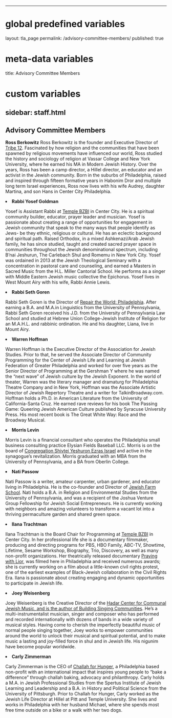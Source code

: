  ---
# global predefined variables
layout: tla_page
permalink: /advisory-committee-members/
published: true
# meta-data variables
title: Advisory Committee Members
# custom variables
sidebar: staff.html
---
## Advisory Committee Members

**Ross Berkowitz**
Ross Berkowitz is the founder and Executive Director of <a href="http://www.tribe12.org/">Tribe 12</a>. Fascinated by how religion and the communities that have been spawned by religious movements have influenced our world, Ross studied the history and sociology of religion at Vassar College and New York University, where he earned his MA in Modern Jewish History. Over the years, Ross has been a camp director, a Hillel director, an educator and an activist in the Jewish community. Born in the suburbs of Philadelphia, raised and inspired through fifteen formative years in Habonim Dror and multiple long term Israel experiences, Ross now lives with his wife Audrey, daughter Martina, and son Hans in Center City Philadelphia.</p></li>
        <li><strong>Rabbi Yosef Goldman</strong><p> Yosef is Assistant Rabbi at <a href="http://www.bzbi.org/">Temple BZBI</a> in Center City. He is a spiritual community builder, educator, prayer leader and musician. Yosef is passionate about creating a range of opportunities for engagement in Jewish community that speak to the many ways that people identify as Jews- be they ethnic, religious or cultural. He has an eclectic background and spiritual path. Raised Orthodox, in a mixed Ashkenazi/Arab Jewish family, he has since studied, taught and created sacred prayer space in communities throughout the Jewish denominational spectrum, including B’nai Jeshurun, The Carlebach Shul and Romemu in New York City. Yosef was ordained in 2013 at the Jewish Theological Seminary with a concentration in pastoral care and counseling, and earned a Masters in Sacred Music from the H.L. Miller Cantorial School. He performs as a singer with Middle Eastern Jewish music collective the Epichorus. Yosef lives in West Mount Airy with his wife, Rabbi Annie Lewis.</a></p></li>
        <li><strong>Rabbi Seth Goren</strong><p> Rabbi Seth Goren is the Director of <a href="http://www.werepair.org/">Repair the World: Philadelphia</a>. After earning a B.A. and M.A.in Linguistics from the University of Pennsylvania, Rabbi Seth Goren received his J.D. from the University of Pennsylvania Law School and studied at Hebrew Union College-Jewish Institute of Religion for an M.A.H.L. and rabbinic ordination. He and his daughter, Liana, live in Mount Airy.</a></p></li>
        <li><strong>Warren Hoffman</strong><p> Warren Hoffman is the Executive Director of the Association for Jewish Studies. Prior to that, he served the Associate Director of Community Programming for the Center of Jewish Life and Learning at Jewish Federation of Greater Philadelphia and worked for over five years as the Senior Director of Programming at the Gershman Y where he was named the “next wave” of Jewish culture by the Jewish Exponent. In the world of theater, Warren was the literary manager and dramaturg for Philadelphia Theatre Company and in New York, Hoffman was the Associate Artistic Director of Jewish Repertory Theatre and a writer for TalkinBroadway.com. Hoffman holds a Ph.D. in American Literature from the University of California-Santa Cruz. He earned rave reviews for his book The Passing Game: Queering Jewish American Culture published by Syracuse University Press. His most recent book is The Great White Way: Race and the Broadway Musical.</a></p></li>
        <li><strong>Morris Levin</strong><p> Morris Levin is a financial consultant who operates the Philadelphia small business consulting practice Elysian Fields Baseball LLC. Morris is on the board of <a href="http://www.thelittleshul.org/">Congregation Shivtei Yeshuron Ezras Israel</a> and active in the synagogue’s revitalization. Morris graduated with an MBA from the University of Pennsylvania, and a BA from Oberlin College.</a></p></li>
        <li><strong>Nati Passow</strong><p> Nati Passow is a writer, amateur carpenter, urban gardener, and educator living in Philadelphia. He is the co-founder and Director of <a href="http://www.jewishfarmschool.org/">Jewish Farm School</a>. Nati holds a B.A. in Religion and Environmental Studies from the University of Pennsylvania, and was a recipient of the Joshua Venture Group Fellowship for Jewish Social Entrepreneurs. He is currently working with neighbors and amazing volunteers to transform a vacant lot into a thriving permaculture garden and shared green space.</a></p></li>
        <li><strong>Ilana Trachtman</strong><p> Ilana Trachtman is the Board Chair for Programming at <a href="http://www.bzbi.org/">Temple BZBI</a> in Center City. In her professional life she is a documentary filmmaker, producing and directing programs for PBS, HBO Family, ABC-TV, Showtime, Lifetime, Sesame Workshop, Biography, Trio, Discovery, as well as many non-profit organizations. Her theatrically released documentary <a href="http://www.prayingwithlior.com/">Praying with Lior</a>, was filmed here in Philadelphia and received numerous awards; she is currently working on a film about a little-known civil rights protest, one of the earliest examples of Black-Jewish collaboration in the Civil Rights Era. Ilana is passionate about creating engaging and dynamic opportunities to participate in Jewish life.</a></p></li>
        <li><strong>Joey Weisenberg</strong><p> Joey Weisenberg is the Creative Director of the <a href="http://www.mechonhadar.org/programs/singing-communities-intensive">Hadar Center for Communal Jewish Music, and is the author of <a href="http://www.mechonhadar.org/tefillah-music/books">Building Singing Communities</a>. He’s a multi-instrumentalist musician, singer and composer who has performed and recorded internationally with dozens of bands in a wide variety of musical styles. Having come to cherish the imperfectly beautiful music of normal people singing together, Joey works to empower communities around the world to unlock their musical and spiritual potential, and to make music a lasting and joy-filled force in shul and in Jewish life. His nigunim have become popular worldwide.</a></p></li>
        <li><strong>Carly Zimmerman</strong><p> Carly Zimmerman is the CEO of <a href="http://challahforhunger.org/">Challah for Hunger</a>, a Philadelphia based non-profit with an international impact that inspires young people to “bake a difference” through challah baking, advocacy and philanthropy. Carly holds a M.A. in Jewish Professional Studies from the Spertus Institute of Jewish Learning and Leadership and a B.A. in History and Political Science from the University of Pittsburgh. Prior to Challah for Hunger, Carly worked as the Jewish Life Director at Hillel at Pitt and Temple University. She lives and works in Philadelphia with her husband Michael, where she spends most free time outside on a bike or a walk with her two dogs.</a></p></li>
      </ul>
     </div>
    </div>
  </div>
